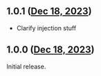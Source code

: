 ## 1.0.1 ([Dec 18, 2023](https://github.com/ramensoftware/windhawk-mods/blob/9a60743720756d07af281757c4077a2ccb887964/mods/aero-tray.wh.cpp))

* Clarify injection stuff

## 1.0.0 ([Dec 18, 2023](https://github.com/ramensoftware/windhawk-mods/blob/4978c5bea9e9fd35b5176a8531ce8b4c56afac05/mods/aero-tray.wh.cpp))

Initial release.
